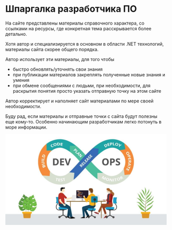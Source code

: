 # Шпаргалка разработчика ПО

На сайте представлены материалы справочного характера, со ссылками на ресурсы, где конкретная тема расскрывается более детально.

Хотя автор и специализируется в основном в области .NET технологий, материалы сайта скорее общего порядка.

Автор использует эти материалы, для того чтобы

- быстро обновлять/уточнять свои знания
- при публикации материалов закреплять полученные новые знания и умения
- при обмене сообщениями с людьми, при необходимости, для раскрытия понятия просто указать отправную точку на этом сайте

Автор корректирует и наполняет сайт материалами по мере своей необходимости.

Буду рад, если материалы и отправные точки с сайта будут полезны еще кому-то. Особенно начинающим разработчикам легко потонуть в море информации.

![.NET core](./assets/images/devops.jpg)
